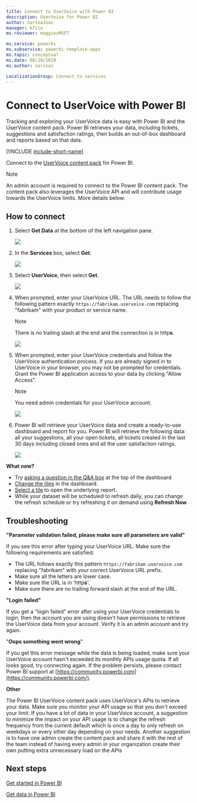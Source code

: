 ```yaml
---
title: Connect to UserVoice with Power BI
description: UserVoice for Power BI
author: SarinaJoan
manager: kfile
ms.reviewer: maggiesMSFT

ms.service: powerbi
ms.subservice: powerbi-template-apps
ms.topic: conceptual
ms.date: 08/29/2019
ms.author: sarinas

LocalizationGroup: Connect to services
---
```

# Connect to UserVoice with Power BI
Tracking and exploring your UserVoice data is easy with Power BI and the UserVoice content pack. Power BI retrieves your data, including tickets, suggestions and satisfaction ratings, then builds an out-of-box dashboard and reports based on that data.

[!INCLUDE [include-short-name](./includes/service-deprecate-content-packs.md)]

Connect to the [UserVoice content pack](https://app.powerbi.com/getdata/services/uservoice) for Power BI.

>[!NOTE]
>An admin account is required to connect to the Power BI content pack. The content pack also leverages the UserVoice API and will contribute usage towards the UserVoice limits. More details below.

## How to connect
1. Select **Get Data** at the bottom of the left navigation pane.
   
   ![](media/service-connect-to-uservoice/pbi_getdata.png)
2. In the **Services** box, select **Get**.
   
   ![](media/service-connect-to-uservoice/pbi_getservices.png) 
3. Select **UserVoice**, then select **Get**.
   
   ![](media/service-connect-to-uservoice/uservoice.png)
4. When prompted, enter your UserVoice URL. The URL needs to follow the following pattern exactly `https://fabrikam.uservoice.com` replacing "fabrikam" with your product or service name.
   
   >[!NOTE]
   >There is no trailing slash at the end and the connection is in http**s**.
   
   ![](media/service-connect-to-uservoice/capture.png)
5. When prompted, enter your UserVoice credentials and follow the UserVoice authentication process. If you are already signed in to UserVoice in your browser, you may not be prompted for credentials. Grant the Power BI application access to your data by clicking "Allow Access".
   
   >[!NOTE]
   >You need admin credentials for your UserVoice account.
   
   ![](media/service-connect-to-uservoice/capture3.png)
6. Power BI will retrieve your UserVoice data and create a ready-to-use dashboard and report for you. Power BI will retrieve the following data: all your suggestions, all your open tickets, all tickets created in the last 30 days including closed ones and all the user satisfaction ratings.
   
   ![](media/service-connect-to-uservoice/capture4.png)

**What now?**

* Try [asking a question in the Q&A box](consumer/end-user-q-and-a.md) at the top of the dashboard
* [Change the tiles](service-dashboard-edit-tile.md) in the dashboard.
* [Select a tile](consumer/end-user-tiles.md) to open the underlying report.
* While your dataset will be scheduled to refresh daily, you can change the refresh schedule or try refreshing it on demand using **Refresh Now**

## Troubleshooting
**"Parameter validation failed, please make sure all parameters are valid"**

If you see this error after typing your UserVoice URL. Make sure the following requirements are satisfied:

* The URL follows exactly this pattern `https://fabrikam.uservoice.com` replacing "fabrikam" with your correct UserVoice URL prefix.
* Make sure all the letters are lower case.
* Make sure the URL is in 'http**s**'.
* Make sure there are no trailing forward slash at the end of the URL.

**"Login failed"**

If you get a "login failed" error after using your UserVoice credentials to login, then the account you are using doesn't have permissions to retrieve the UserVoice data from your account. Verify it is an admin account and try again.

"**Oops something went wrong**"

If you get this error message while the data is being loaded, make sure your UserVoice account hasn't exceeded its monthly APIs usage quota. If all looks good, try connecting again. If the problem persists, please contact Power BI support at [https://community.powerbi.com](https://community.powerbi.com/).

**Other**  

The Power BI UserVoice content pack uses UserVoice's APIs to retrieve your data. Make sure you monitor your API usage so that you don't exceed your limit. If you have a lot of data in your UserVoice account, a suggestion to minimize the impact on your API usage is to change the refresh frequency from the current default which is once a day to only refresh on weekdays or every other day depending on your needs. Another suggestion is to have one admin create the content pack and share it with the rest of the team instead of having every admin in your organization create their own putting extra unnecessary load on the APIs

## Next steps
[Get started in Power BI](service-get-started.md)

[Get data in Power BI](service-get-data.md)

